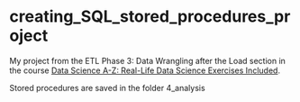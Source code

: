 # creating_SQL_stored_procedures_project

My project from the ETL Phase 3: Data Wrangling after the Load section in the course [Data Science A-Z: Real-Life Data Science Exercises Included](https://www.udemy.com/share/101W8SBkocdFZXQH4=/).

Stored procedures are saved in the folder 4_analysis